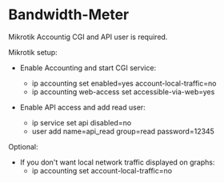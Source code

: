 # Bandwidth-Meter 

Mikrotik Accountig CGI and API user is required.

Mikrotik setup:
  * Enable Accounting and start CGI service:
    * ip accounting set enabled=yes account-local-traffic=no
    * ip accounting web-access set accessible-via-web=yes
    
  * Enable API access and add read user:
    *  ip service set api disabled=no
    *  user add name=api_read group=read password=12345


Optional:
* If you don't want local network traffic displayed on graphs:
  * ip accounting set account-local-traffic=no
